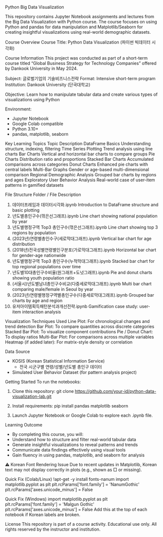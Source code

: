 Python Big Data Visualization

This repository contains Jupyter Notebook assignments and lectures from the Big Data Visualization with Python course. The course focuses on using Python and pandas for data manipulation and Matplotlib/Seaborn for creating insightful visualizations using real-world demographic datasets.


Course Overview
Course Title: Python Data Visualization (파이썬 빅데이터 시각화)


Course Information
This project was conducted as part of a short-term course titled
“Global Business Strategy for Technology Companies”
offered by Dankook University in May 2024.

Subject: 글로벌기업의 기술비즈니스전략
Format: Intensive short-term program
Institution: Dankook University (단국대학교)


Objective: Learn how to manipulate tabular data and create various types of visualizations using Python

Environment:
* Jupyter Notebook
* Google Colab compatible
* Python 3.10+
* pandas, matplotlib, seaborn


Key Learning Topics
  Topic	Description
  DataFrame Basics	Understanding structure, indexing, filtering
  Time Series Plotting	Trend analysis using line charts
  Bar Charts	Vertical and horizontal bar charts to compare groups
  Pie Charts	Distribution ratio and proportions
  Stacked Bar Charts	Accumulated comparisons across categories
  Donut Charts	Enhanced pie charts with central labels
  Multi-Bar Graphs	Gender or age-based multi-dimensional comparison
  Regional Demographic Analysis	Grouped bar charts by regions and ages
  Exploratory User Behavior Analysis	Real-world case of user-item patterns in gamified datasets


File Structure
  Folder / File	Description
  01. 데이터프레임과 데이터시각화.ipynb	Introduction to DataFrame structure and basic plotting
  02. 년도별총인구수(꺾은선그래프).ipynb	Line chart showing national population by year
  03. 년도별행정구역 Top3 총인구수(꺾은선그래프).ipynb	Line chart showing top 3 regions by population
  04. (2023년)연령별총인수구(세로막대그래프).ipynb	Vertical bar chart for age distribution
  05. (2018년)전국성별연령별인구분포(가로막대그래프).ipynb	Horizontal bar chart for gender-age nationwide
  06. 년도별행정구역 Top3 총인구수(누적막대그래프).ipynb	Stacked bar chart for top regional populations over time
  07. 년도별10대총인구수비율(원그래프+도넛그래프).ipynb	Pie and donut charts showing youth population ratio
  08. (서울시)년도별남녀총인구수비교(다중세로막대그래프).ipynb	Multi bar chart comparing male/female in Seoul by year
  09. (2023년)연령별행정구역별총인구수(다중세로막대그래프).ipynb	Grouped bar charts by age and region
  10. 유저아이템획득패턴분석과개선전략.ipynb	Gamification case study: user-item interaction analysis


Visualization Techniques Used
Line Plot: For chronological changes and trend detection
Bar Plot: To compare quantities across discrete categories
Stacked Bar Plot: To visualize component contributions
Pie / Donut Chart: To display ratios
Multi-Bar Plot: For comparisons across multiple variables
Heatmap (if added later): For matrix-style density or correlation


Data Source
  * KOSIS (Korean Statistical Information Service)
    * 전국 시군구별 연령/성별/년도별 총인구 데이터
  * Simulated User Behavior Dataset (for pattern analysis project)


Getting Started
To run the notebooks:
1. Clone this repository:
    git clone https://github.com/your-id/python-data-visualization-lab.git

2. Install requirements:
  pip install pandas matplotlib seaborn
  
3. Launch Jupyter Notebook or Google Colab to explore each .ipynb file.


Learning Outcome
*  By completing this course, you will:
*  Understand how to structure and filter real-world tabular data
*  Generate insightful visualizations to reveal patterns and trends
*  Communicate data findings effectively using visual tools
*  Gain fluency in using pandas, matplotlib, and seaborn for analysis


⚠ Korean Font Rendering Issue
Due to recent updates in Matplotlib, Korean text may not display correctly in plots (e.g., shown as □ or missing).

Quick Fix (Colab/Linux)
  !apt-get -y install fonts-nanum
  import matplotlib.pyplot as plt
  plt.rcParams['font.family'] = 'NanumGothic'
  plt.rcParams['axes.unicode_minus'] = False

Quick Fix (Windows)
  import matplotlib.pyplot as plt
  plt.rcParams['font.family'] = 'Malgun Gothic'
  plt.rcParams['axes.unicode_minus'] = False
  Add this at the top of each notebook if Korean labels are broken.


License
  This repository is part of a course activity. Educational use only. All rights reserved by the instructor and institution.
